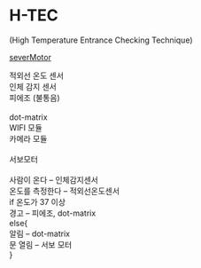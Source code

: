 # H-TEC
(High Temperature Entrance Checking Technique)

[severMotor](https://m.blog.naver.com/PostView.nhn?blogId=specialist0&logNo=220694072984&proxyReferer=https:%2F%2Fwww.google.com%2F)

적외선 온도 센서  
인체 감지 센서  
피에조 (불통음)  
<br>
dot-matrix  
WIFI 모듈  
카메라 모듈  
<br>
서보모터  
<br>
사람이 온다 – 인체감지센서  
온도를 측정한다 – 적외선온도센서  
if 온도가 37 이상   
   경고 – 피에조, dot-matrix    
else{  
   알림 – dot-matrix    
   문 열림 – 서보 모터    
}  
